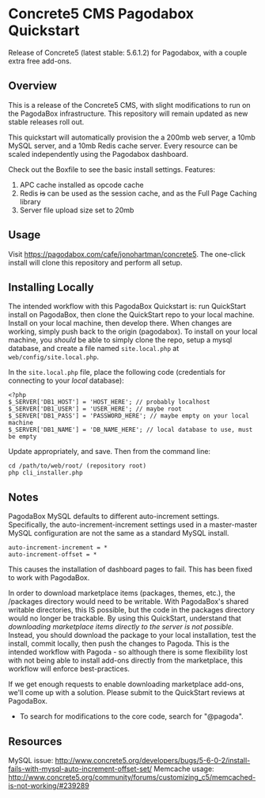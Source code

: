 # Concrete5 CMS Pagodabox Quickstart #

Release of Concrete5 (latest stable: 5.6.1.2) for Pagodabox, with a couple extra free add-ons.

## Overview ##

This is a release of the Concrete5 CMS, with slight modifications to run on the PagodaBox infrastructure. This repository
will remain updated as new stable releases roll out.

This quickstart will automatically provision the a 200mb web server, a 10mb MySQL server, and a 10mb
Redis cache server. Every resource can be scaled independently using the Pagodabox dashboard.

Check out the Boxfile to see the basic install settings. Features:

1. APC cache installed as opcode cache
2. Redis ~~is~~ can be used as the session cache, and as the Full Page Caching library
3. Server file upload size set to 20mb

## Usage ##

Visit https://pagodabox.com/cafe/jonohartman/concrete5. The one-click install will clone
this repository and perform all setup.

## Installing Locally ##

The intended workflow with this PagodaBox Quickstart is: run QuickStart install on PagodaBox, then clone the
QuickStart repo to your local machine. Install on your local machine, then develop there. When changes are working,
simply push back to the origin (pagodabox). To install on your local machine, you *should* be able to simply clone
the repo, setup a mysql database, and create a file named `site.local.php` at `web/config/site.local.php`.

In the `site.local.php` file, place the following code (credentials for connecting to your *local* database):

	<?php
	$_SERVER['DB1_HOST'] = 'HOST_HERE'; // probably localhost
	$_SERVER['DB1_USER'] = 'USER_HERE'; // maybe root
	$_SERVER['DB1_PASS'] = 'PASSWORD_HERE'; // maybe empty on your local machine
	$_SERVER['DB1_NAME'] = 'DB_NAME_HERE'; // local database to use, must be empty

Update appropriately, and save. Then from the command line:

	cd /path/to/web/root/ (repository root)
	php cli_installer.php

## Notes ##

PagodaBox MySQL defaults to different auto-increment settings. Specifically, the auto-increment-increment settings 
used in a master-master MySQL configuration are not the same as a standard MySQL install.

	auto-increment-increment = *
	auto-increment-offset = *

This causes the installation of dashboard pages to fail. This has been fixed to work with PagodaBox.


In order to download marketplace items (packages, themes, etc.), the /packages directory would need to be writable.
With PagodaBox's shared writable directories, this IS possible, but the code in the packages directory would no longer
be trackable. By using this QuickStart, understand that *downloading marketplace items directly to the server is not
possible.* Instead, you should download the package to your local installation, test the install, commit locally, then
push the changes to Pagoda. This is the intended workflow with Pagoda - so although there is some flexibility lost with
not being able to install add-ons directly from the marketplace, this workflow will enforce best-practices.

If we get enough requests to enable downloading marketplace add-ons, we'll come up with a solution. Please submit to the
QuickStart reviews at PagodaBox.

* To search for modifications to the core code, search for "@pagoda".

## Resources ##

MySQL issue: http://www.concrete5.org/developers/bugs/5-6-0-2/install-fails-with-mysql-auto-increment-offset-set/
Memcache usage: http://www.concrete5.org/community/forums/customizing_c5/memcached-is-not-working/#239289 

